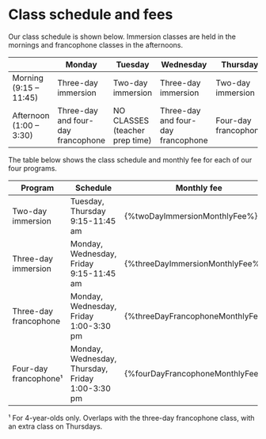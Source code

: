 # Class schedule and fees

Our class schedule is shown below. Immersion classes are held in the mornings and
francophone classes in the afternoons.

|                         | Monday | Tuesday | Wednesday | Thursday | Friday |
| ---                     | --     | --      | --        | --       | --     |
| Morning (9:15 – 11:45)  | Three-day immersion | Two-day immersion | Three-day immersion | Two-day immersion | Three-day immersion |
| Afternoon (1:00 – 3:30) | Three-day and four-day francophone | NO CLASSES (teacher prep time) | Three-day and four-day francophone | Four-day francophone | Three-day and four-day francophone |

The table below shows the class schedule and monthly fee for each of our four programs.

| Program               | Schedule                                        | Monthly fee                       |
| -------               | --------                                        | -----------                       |
| Two-day immersion     | Tuesday, Thursday 9:15-11:45 am                 | {%twoDayImmersionMonthlyFee%}     |
| Three-day immersion   | Monday, Wednesday, Friday 9:15-11:45 am         | {%threeDayImmersionMonthlyFee%}   |
| Three-day francophone | Monday, Wednesday, Friday 1:00-3:30 pm          | {%threeDayFrancophoneMonthlyFee%} |
| Four-day francophone¹ | Monday, Wednesday, Thursday, Friday 1:00-3:30 pm| {%fourDayFrancophoneMonthlyFee%}  |
¹ For 4-year-olds only. Overlaps with the three-day francophone class, with an extra class on
Thursdays.